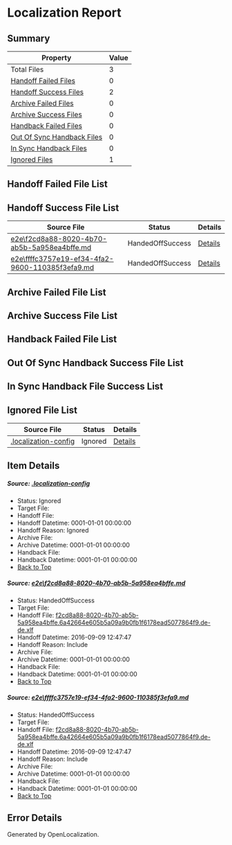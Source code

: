 # <a name='report-top'></a> Localization Report

## Summary
 Property | Value 
 -------- | ----- 
 Total Files | 3
[ Handoff Failed Files ](#handoff-failed-list)| 0
[ Handoff Success Files ](#handoff-success-list)| 2
[ Archive Failed Files ](#archive-failed-list)| 0
[ Archive Success Files ](#archive-success-list)| 0
[ Handback Failed Files ](#handback-failed-list)| 0
[ Out Of Sync Handback Files ](#outofsync-handback-success-list)| 0
[ In Sync Handback Files ](#insync-handback-success-list)| 0
[ Ignored Files ](#ignored-list)| 1

## <a name='handoff-failed-list'></a> Handoff Failed File List

## <a name='handoff-success-list'></a> Handoff Success File List
 Source File | Status | Details 
 ----------- | ------ | ------- 
 [e2e\f2cd8a88-8020-4b70-ab5b-5a958ea4bffe.md](https://github.com/OpenLocalizationTestOrg/ol-test0/blob/551e5bfefc155e3cbcc1768dd4abbeb03ea106f6/e2e/f2cd8a88-8020-4b70-ab5b-5a958ea4bffe.md) | HandedOffSuccess | [Details](#930850829bfbb26678bc1bff075a2f84ee4adad91)
 [e2e\ffffc3757e19-ef34-4fa2-9600-110385f3efa9.md](https://github.com/OpenLocalizationTestOrg/ol-test0/blob/551e5bfefc155e3cbcc1768dd4abbeb03ea106f6/e2e/ffffc3757e19-ef34-4fa2-9600-110385f3efa9.md) | HandedOffSuccess | [Details](#930850829bfbb26678bc1bff075a2f84ee4adad92)

## <a name='archive-failed-list'></a> Archive Failed File List

## <a name='archive-success-list'></a> Archive Success File List

## <a name='handback-failed-list'></a> Handback Failed File List

## <a name='outofsync-handback-success-list'></a> Out Of Sync Handback Success File List

## <a name='insync-handback-success-list'></a> In Sync Handback File Success List

## <a name='ignored-list'></a> Ignored File List
 Source File | Status | Details 
 ----------- | ------ | ------- 
 [.localization-config](https://github.com/OpenLocalizationTestOrg/ol-test0/blob/551e5bfefc155e3cbcc1768dd4abbeb03ea106f6/.localization-config) | Ignored | [Details](#c268a05ecaa7ec85942ed632c29928ee5bd6da8d0)

## Item Details
##### <a name='c268a05ecaa7ec85942ed632c29928ee5bd6da8d0'></a> Source: [.localization-config](https://github.com/OpenLocalizationTestOrg/ol-test0/blob/551e5bfefc155e3cbcc1768dd4abbeb03ea106f6/.localization-config)
* Status: Ignored
* Target File: 
* Handoff File: 
* Handoff Datetime: 0001-01-01 00:00:00
* Handoff Reason: Ignored
* Archive File: 
* Archive Datetime: 0001-01-01 00:00:00
* Handback File: 
* Handback Datetime: 0001-01-01 00:00:00
* [Back to Top](#report-top)

##### <a name='930850829bfbb26678bc1bff075a2f84ee4adad91'></a> Source: [e2e\f2cd8a88-8020-4b70-ab5b-5a958ea4bffe.md](https://github.com/OpenLocalizationTestOrg/ol-test0/blob/551e5bfefc155e3cbcc1768dd4abbeb03ea106f6/e2e/f2cd8a88-8020-4b70-ab5b-5a958ea4bffe.md)
* Status: HandedOffSuccess
* Target File: 
* Handoff File: [f2cd8a88-8020-4b70-ab5b-5a958ea4bffe.6a42664e605b5a09a9b0fb1f6178ead5077864f9.de-de.xlf](https://github.com/OpenLocalizationTestOrg/ol-test0-handoff/blob/55912af442ebc01cec699c0f951c3fe16ca85f67/ol-handoff/OpenLocalizationTestOrg/ol-test0-dede/yuwzho/ht/f2cd8a88-8020-4b70-ab5b-5a958ea4bffe.6a42664e605b5a09a9b0fb1f6178ead5077864f9.de-de.xlf)
* Handoff Datetime: 2016-09-09 12:47:47
* Handoff Reason: Include
* Archive File: 
* Archive Datetime: 0001-01-01 00:00:00
* Handback File: 
* Handback Datetime: 0001-01-01 00:00:00
* [Back to Top](#report-top)

##### <a name='930850829bfbb26678bc1bff075a2f84ee4adad92'></a> Source: [e2e\ffffc3757e19-ef34-4fa2-9600-110385f3efa9.md](https://github.com/OpenLocalizationTestOrg/ol-test0/blob/551e5bfefc155e3cbcc1768dd4abbeb03ea106f6/e2e/ffffc3757e19-ef34-4fa2-9600-110385f3efa9.md)
* Status: HandedOffSuccess
* Target File: 
* Handoff File: [f2cd8a88-8020-4b70-ab5b-5a958ea4bffe.6a42664e605b5a09a9b0fb1f6178ead5077864f9.de-de.xlf](https://github.com/OpenLocalizationTestOrg/ol-test0-handoff/blob/55912af442ebc01cec699c0f951c3fe16ca85f67/ol-handoff/OpenLocalizationTestOrg/ol-test0-dede/yuwzho/ht/f2cd8a88-8020-4b70-ab5b-5a958ea4bffe.6a42664e605b5a09a9b0fb1f6178ead5077864f9.de-de.xlf)
* Handoff Datetime: 2016-09-09 12:47:47
* Handoff Reason: Include
* Archive File: 
* Archive Datetime: 0001-01-01 00:00:00
* Handback File: 
* Handback Datetime: 0001-01-01 00:00:00
* [Back to Top](#report-top)


## Error Details

Generated by OpenLocalization.
